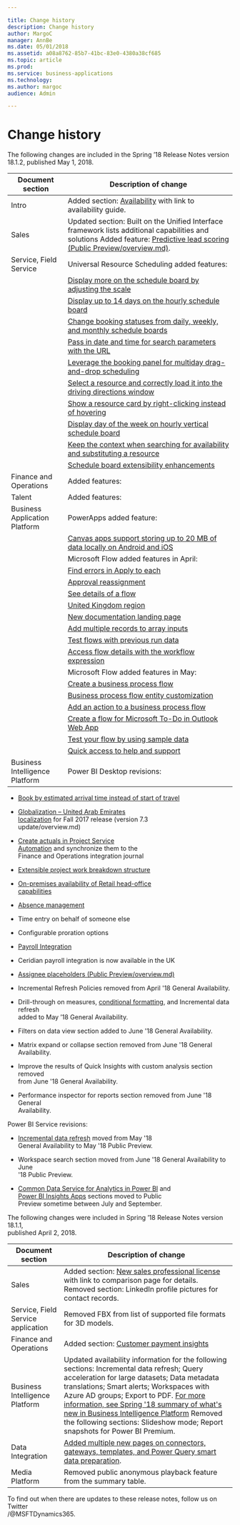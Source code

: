 ```yaml
---

title: Change history
description: Change history
author: MargoC
manager: AnnBe
ms.date: 05/01/2018
ms.assetid: a08a8762-85b7-41bc-83e0-4380a38cf685
ms.topic: article
ms.prod: 
ms.service: business-applications
ms.technology: 
ms.author: margoc
audience: Admin

---
```

#  Change history


The following changes are included in the Spring ’18 Release Notes version
18.1.2, published May 1, 2018.

				
| Document section               | Description of change                                                                                                                                                                      |				
|--------------------------------|--------------------------------------------------------------------------------------------------------------------------------------------------------------------------------------------|				
| Intro                          | Added section: [Availability](../availability.md) with link to availability guide.                                                                                                             |				
| Sales                          | Updated section: Built on the Unified Interface framework lists additional capabilities and solutions Added feature: [Predictive lead scoring (Public Preview/overview.md)](dynamics365-sales/overview.md). |				
| Service, Field Service         | Universal Resource Scheduling added features:                                                                                                                                              |				
|                                | [Display more on the schedule board by adjusting the scale](dynamics365-field-service/overview.md)                                                                                                             |				
|                                | [Display up to 14 days on the hourly schedule board](dynamics365-field-service/overview.md)                                                                                                                    |				
|                                | [Change booking statuses from daily, weekly, and monthly schedule boards](dynamics365-field-service/overview.md)                                                                                       |				
|                                | [Pass in date and time for search parameters with the URL](dynamics365-field-service/overview.md)                                                                                                                  |				
|                                | [Leverage the booking panel for multiday drag-and-drop scheduling](dynamics365-field-service/overview.md)                                                                                                 |				
|                                | [Select a resource and correctly load it into the driving directions window](dynamics365-field-service/overview.md)                                                                                          |				
|                                | [Show a resource card by right-clicking instead of hovering](dynamics365-field-service/overview.md)                                                                                                            |				
|                                | [Display day of the week on hourly vertical schedule board](dynamics365-field-service/overview.md)                                                                                                             |				
|                                | [Keep the context when searching for availability and substituting a resource](dynamics365-field-service/overview.md)                                                                                         |				
|                                | [Schedule board extensibility enhancements](dynamics365-field-service/overview.md)                                                                                                                |				
| Finance and Operations         | Added features:                                                                                                                                                                            |				
| Talent                         | Added features:                                                                                                                                                                            |				
| Business Application Platform  | PowerApps added feature:                                                                                                                                                                   |				
|                                | [Canvas apps support storing up to 20 MB of data locally on Android and iOS](powerapps/overview.md)                                                                                        |				
|                                | Microsoft Flow added features in April:                                                                                                                                                    |				
|                                | [Find errors in Apply to each](microsoft-flow/overview.md)                                                                                                                                           |				
|                                | [Approval reassignment](microsoft-flow/overview.md)                                                                                                                                           |				
|                                | [See details of a flow](microsoft-flow/overview.md)                                                                                                                                                  |				
|                                | [United Kingdom region](microsoft-flow/overview.md)                                                                                                                                           |				
|                                | [New documentation landing page](microsoft-flow/overview.md)                                                                                                                              |				
|                                | [Add multiple records to array inputs](microsoft-flow/overview.md)                                                                                                                             |				
|                                | [Test flows with previous run data](microsoft-flow/overview.md)                                                                                                                                     |				
|                                | [Access flow details with the workflow expression](microsoft-flow/overview.md)                                                                                                                |				
|                                | Microsoft Flow added features in May:                                                                                                                                                      |				
|                                | [Create a business process flow](microsoft-flow/overview.md)                                                                                                                          |				
|                                | [Business process flow entity customization](microsoft-flow/overview.md)                                                                                                                      |				
|                                | [Add an action to a business process flow](microsoft-flow/overview.md)                                                                                                                                |				
|                                | [Create a flow for Microsoft To-Do in Outlook Web App](microsoft-flow/overview.md)                                                                                                                    |				
|                                | [Test your flow by using sample data](microsoft-flow/overview.md)                                                                                                                                    |				
|                                | [Quick access to help and support](microsoft-flow/overview.md)                                                                                                                                      |				
| Business Intelligence Platform | Power BI Desktop revisions:                                                                                                                                                                |				
				
-   [Book by estimated arrival time instead of start of  travel](power-bi/overview.md)				
   				
				
-   [Globalization – United Arab Emirates				
    localization](dynamics365-finance-operations/index.md) for Fall 2017 release (version 7.3				
    update/overview.md)				
				
-   [Create actuals in Project Service				
    Automation](dynamics365-finance-operations/index.md) and synchronize them to the				
    Finance and Operations integration journal				
				
-   [Extensible project work breakdown structure](dynamics365-finance-operations/index.md)				
				
-   [On-premises availability of Retail head-office				
    capabilities](dynamics365-finance-operations/on-premises-deployment-updates.md )				
				
-   [Absence management](dynamics365-talent/overview.md)				
				
-   Time entry on behalf of someone else				
				
-   Configurable proration options				
				
-   [Payroll Integration](dynamics365-talent/payroll-integration-payroll-data-package.md)				
				
-   Ceridian payroll integration is now available in the UK				
				
-   [Assignee placeholders (Public Preview/overview.md)](/dynamics365-talent/onboard/assignee-placeholders-public-preview.md)				
				
-   Incremental Refresh Policies removed from April '18 General Availability.				
				
-   Drill-through on measures, [conditional formatting](power-bi/overview.md), and Incremental data refresh				
    added to May ’18 General Availability.				
				
-   Filters on data view section added to June '18 General Availability.				
				
-   Matrix expand or collapse section removed from June '18 General				
    Availability.				
				
-   Improve the results of Quick Insights with custom analysis section removed				
    from June '18 General Availability.				
				
-   Performance inspector for reports section removed from June '18 General				
    Availability.				
				
Power BI Service revisions:				
				
-   [Incremental data refresh](power-bi/overview.md) moved from May '18				
    General Availability to May '18 Public Preview.				
				
-   Workspace search section moved from June '18 General Availability to June				
    '18 Public Preview.				
				
-   [Common Data Service for Analytics in Power BI](common-data-service-analytics/index.md) and				
    [Power BI Insights Apps](power-bi/insights-apps/insights-apps.md) sections moved to Public				
    Preview sometime between July and September.				
				
The following changes were included in Spring ’18 Release Notes version 18.1.1,				
published April 2, 2018.				
				
| Document section                   | Description of change                                                                                                                                                                                                                                                                                                                                                                                                               |				
|------------------------------------|-------------------------------------------------------------------------------------------------------------------------------------------------------------------------------------------------------------------------------------------------------------------------------------------------------------------------------------------------------------------------------------------------------------------------------------|				
| Sales                              | Added section: [New sales professional license](dynamics365-sales/overview.md) with link to comparison page for details. Removed section: LinkedIn profile pictures for contact records.                                                                                                                                                                                                                                                     |				
| Service, Field Service application | Removed FBX from list of supported file formats for 3D models.                                                                                                                                                                                                                                                                                                                                                                      |				
| Finance and Operations             | Added section: [Customer payment insights](dynamics365-finance-operations/index.md)                                                                                                                                                                                                                                                                                                                                                                  |				
| Business Intelligence Platform     | Updated availability information for the following sections: Incremental data refresh; Query acceleration for large datasets; Data metadata translations; Smart alerts; Workspaces with Azure AD groups; Export to PDF. [For more information, see Spring '18 summary of what's new in Business Intelligence Platform](release-overview.md) Removed the following sections: Slideshow mode; Report snapshots for Power BI Premium. |				
| Data Integration                   | [Added multiple new pages on connectors, gateways, templates, and Power Query smart data preparation](data-integration/overview.md).                                                                                                                                                                                                                                                                                                          |				
| Media Platform                     | Removed public anonymous playback feature from the summary table.                                                                                                                                                                                                                                                                                                                                                                   |				
				
To find out when there are updates to these release notes, follow us on Twitter				
/@MSFTDynamics365.				
				
